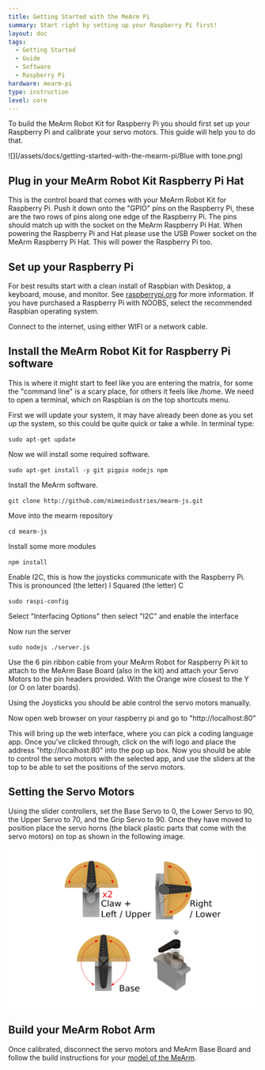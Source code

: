 ```yaml
---
title: Getting Started with the MeArm Pi
summary: Start right by setting up your Raspberry Pi first!
layout: doc
tags:
  - Getting Started
  - Guide
  - Software
  - Raspberry Pi
hardware: mearm-pi
type: instruction
level: core
---
```


To build the MeArm Robot Kit for Raspberry Pi you should first set up your Raspberry Pi and calibrate your servo motors. This guide will help you to do that.

![](/assets/docs/getting-started-with-the-mearm-pi/Blue with tone.png)

## Plug in your MeArm Robot Kit Raspberry Pi Hat

This is the control board that comes with your MeArm Robot Kit for Raspberry Pi. Push it down onto the "GPIO" pins on the Raspberry Pi, these are the two rows of pins along one edge of the Raspberry Pi. The pins should match up with the socket on the MeArm Raspberry Pi Hat. When powering the Raspberry Pi and Hat please use the USB Power socket on the MeArm Raspberry Pi Hat. This will power the Raspberry Pi too.

## Set up your Raspberry Pi

For best results start with a clean install of Raspbian with Desktop, a keyboard, mouse, and monitor. See [raspberrypi.org](https://www.raspberrypi.org/documentation/setup) for more information. If you have purchased a Raspberry Pi with NOOBS, select the recommended Raspbian operating system.

Connect to the internet, using either WIFI or a network cable.

## Install the MeArm Robot Kit for Raspberry Pi software

This is where it might start to feel like you are entering the matrix, for some the "command line" is a scary place, for others it feels like /home. We need to open a terminal, which on Raspbian is on the top shortcuts menu.

First we will update your system, it may have already been done as you set up the system, so this could be quite quick or take a while. In terminal type:

`sudo apt-get update`

Now we will install some required software.

`sudo apt-get install -y git pigpio nodejs npm`

Install the MeArm software.

`git clone http://github.com/mimeindustries/mearm-js.git`

Move into the mearm repository

`cd mearm-js`

Install some more modules

`npm install`

Enable I2C, this is how the joysticks communicate with the Raspberry Pi. This is pronounced (the letter) I Squared (the letter) C

`sudo raspi-config`

Select "Interfacing Options" then select "I2C" and enable the interface

Now run the server

`sudo nodejs ./server.js`

Use the 6 pin ribbon cable from your MeArm Robot for Raspberry Pi kit to attach to the MeArm Base Board (also in the kit) and attach your Servo Motors to the pin headers provided. With the Orange wire closest to the Y (or O on later boards).

Using the Joysticks you should be able control the servo motors manually.

Now open web browser on your raspberry pi and go to "http://localhost:80"

This will bring up the web interface, where you can pick a coding language app.  Once you've clicked through, click on the wifi logo and place the address "http://localhost:80" into the pop up box. Now you should be able to control the servo motors with the selected app, and use the sliders at the top to be able to set the positions of the servo motors.

## Setting the Servo Motors

Using the slider controllers, set the Base Servo to 0, the Lower Servo to 90, the Upper Servo to 70, and the Grip Servo to 90. Once they have moved to position place the servo horns (the black plastic parts that come with the servo motors) on top as shown in the following image.

![](/assets/docs/getting-started-with-the-mearm-pi/Servoset.png)

## Build your MeArm Robot Arm

Once calibrated, disconnect the servo motors and MeArm Base Board and follow the build instructions for your [model of the MeArm](https://learn.mime.co.uk).
